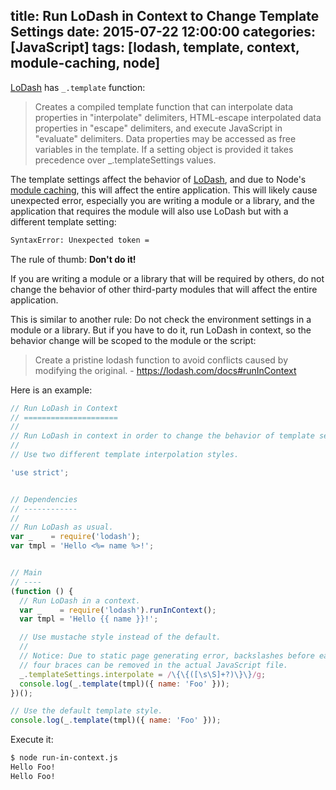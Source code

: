 title: Run LoDash in Context to Change Template Settings
date: 2015-07-22 12:00:00
categories: [JavaScript]
tags: [lodash, template, context, module-caching, node]
---

[LoDash] has `_.template` function:

> Creates a compiled template function that can interpolate data properties in "interpolate" delimiters, HTML-escape interpolated data properties in "escape" delimiters, and execute JavaScript in "evaluate" delimiters. Data properties may be accessed as free variables in the template. If a setting object is provided it takes precedence over _.templateSettings values.

The template settings affect the behavior of [LoDash], and due to Node's [module caching], this will affect the entire application. This will likely cause unexpected error, especially you are writing a module or a library, and the application that requires the module will also use LoDash but with a different template setting:

```sh
SyntaxError: Unexpected token =
```

The rule of thumb: **Don't do it!**

<!-- more -->

If you are writing a module or a library that will be required by others, do not change the behavior of other third-party modules that will affect the entire application.

This is similar to another rule: Do not check the environment settings in a module or a library. But if you have to do it, run LoDash in context, so the behavior change will be scoped to the module or the script:

> Create a pristine lodash function to avoid conflicts caused by modifying the original. - https://lodash.com/docs#runInContext

Here is an example:

```js
// Run LoDash in Context
// =====================
//
// Run LoDash in context in order to change the behavior of template settings.
//
// Use two different template interpolation styles.

'use strict';


// Dependencies
// ------------
//
// Run LoDash as usual.
var _    = require('lodash');
var tmpl = 'Hello <%= name %>!';


// Main
// ----
(function () {
  // Run LoDash in a context.
  var _    = require('lodash').runInContext();
  var tmpl = 'Hello {{ name }}!';

  // Use mustache style instead of the default.
  //
  // Notice: Due to static page generating error, backslashes before each of
  // four braces can be removed in the actual JavaScript file.
  _.templateSettings.interpolate = /\{\{([\s\S]+?)\}\}/g;
  console.log(_.template(tmpl)({ name: 'Foo' }));
})();

// Use the default template style.
console.log(_.template(tmpl)({ name: 'Foo' }));
```

Execute it:

```sh
$ node run-in-context.js
Hello Foo!
Hello Foo!
```

[LoDash]: https://lodash.com/
[module caching]: https://nodejs.org/api/modules.html#modules_caching
